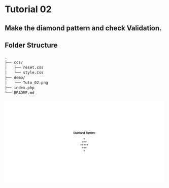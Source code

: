 # Tutorial 02
## Make the diamond pattern and check Validation.

## Folder Structure

```
.
├── ccs/
│   ├── reset.css
│   └── style.css
├── demo/
│   └── Tuto_02.png
├── index.php
└── README.md
```

![Tuto_02.png](demo/Tuto_02.png)
